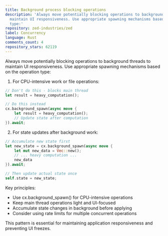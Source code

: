 ```yaml
---
title: Background process blocking operations
description: 'Always move potentially blocking operations to background threads to
  maintain UI responsiveness. Use appropriate spawning mechanisms based on the operation
  type:'
repository: zed-industries/zed
label: Concurrency
language: Rust
comments_count: 4
repository_stars: 62119
---
```


Always move potentially blocking operations to background threads to maintain UI responsiveness. Use appropriate spawning mechanisms based on the operation type:

1. For CPU-intensive work or file operations:
```rust
// Don't do this - blocks main thread
let result = heavy_computation();

// Do this instead
cx.background_spawn(async move {
    let result = heavy_computation();
    // Update state after computation
}).await;
```

2. For state updates after background work:
```rust
// Accumulate new state first
let new_state = cx.background_spawn(async move {
    let mut new_data = Vec::new();
    // ... heavy computation ...
    new_data
}).await;

// Then update actual state once
self.state = new_state;
```

Key principles:
- Use cx.background_spawn() for CPU-intensive operations
- Keep main thread operations light and UI-focused
- Accumulate state changes in background before applying
- Consider using rate limits for multiple concurrent operations

This pattern is essential for maintaining application responsiveness and preventing UI freezes.